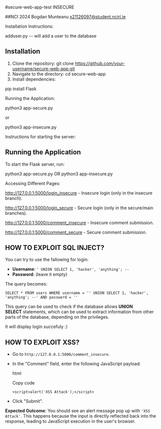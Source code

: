 #secure-web-app-test INSECURE

##NCI 2024 Bogdan Munteanu x21126097@student.ncirl.ie

Installation Instructions:




adduser.py -- will  add a user to the database 

## Installation
1. Clone the repository:
git clone https://github.com/your-username/secure-web-app.git
2. Navigate to the directory:
cd secure-web-app
3. Install dependencies:

pip install Flask

Running the Application:

python3 app-secure.py

or 

python3 app-insecure.py


Instructions for starting the server:
## Running the Application
To start the Flask server, run:

python3 app-secure.py
OR 
python3 app-insecure.py

Accessing Different Pages:

http://127.0.0.1:5000/login_insecure - Insecure login (only in the insecure branch).

http://127.0.0.1:5000/login_secure - Secure login (only in the secure/main branches).

http://127.0.0.1:5000/comment_insecure - Insecure comment submission.

http://127.0.0.1:5000/comment_secure - Secure comment submission.


## HOW TO EXPLOIT SQL INJECT? 


You can try to use the fallowing for login:
- **Username**: `' UNION SELECT 1, 'hacker', 'anything'; --`
- **Password**: (leave it empty)

The query becomes:

`SELECT * FROM users WHERE username = '' UNION SELECT 1, 'hacker', 'anything'; --' AND password = ''`

This query can be used to check if the database allows **UNION SELECT** statements, which can be used to extract information from other parts of the database, depending on the privileges.

It will display login succefuly :) 



## HOW TO EXPLOIT XSS?

- Go to `http://127.0.0.1:5000/comment_insecure`.
- In the "Comment" field, enter the following JavaScript payload:
    
    html
    
    Copy code
    
    `<script>alert('XSS Attack');</script>`
    
- Click "Submit".

**Expected Outcome**: You should see an alert message pop up with `'XSS Attack'`. This happens because the input is directly reflected back into the response, leading to JavaScript execution in the user's browser.


